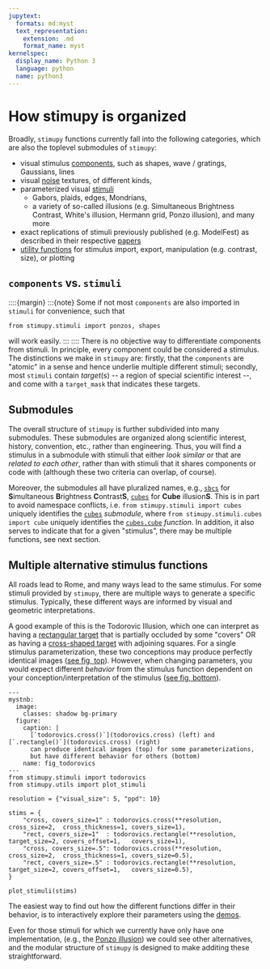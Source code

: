 ```yaml
---
jupytext:
  formats: md:myst
  text_representation:
    extension: .md
    format_name: myst
kernelspec:
  display_name: Python 3
  language: python
  name: python3
---
```

# How stimupy is organized

Broadly, `stimupy` functions currently fall into the following categories, which are also the toplevel submodules of `stimupy`:
- visual stimulus [components](../reference/_api/stimupy.components),
  such as shapes, wave / gratings, Gaussians, lines
- visual [noise](../reference/_api/stimupy.noises) textures, of different kinds,
- parameterized visual [stimuli](../reference/_api/stimupy.stimuli)
  - Gabors, plaids, edges, Mondrians,
  - a variety of so-called illusions 
   (e.g. Simultaneous Brightness Contrast, White's illusion, Hermann grid, Ponzo illusion), and many more
- exact replications of stimuli previously published (e.g. ModelFest)
  as described in their respective [papers](../reference/_api/stimupy.papers)
- [utility functions](https://stimupy.readthedocs.io/en/latest/reference/_api/stimupy.utils.html)
  for stimulus import, export, manipulation (e.g. contrast, size), or plotting

## `components` vs. `stimuli`
::::{margin}
:::{note}
Some if not most `components` are also imported in `stimuli` for convenience,
such that 
```
from stimupy.stimuli import ponzos, shapes
```
will work easily.
:::
::::
There is no objective way to differentiate components from stimuli.
In principle, every component could be considered a stimulus.
The distinctions we make in `stimupy` are:
firstly, that the `components` are "atomic" in a sense and hence underlie multiple different stimuli;
secondly, most `stimuli` contain *target*(s)
-- a region of special scientific interest --, and come with a `target_mask`
that indicates these targets.

## Submodules
The overall structure of `stimupy` is further subdivided into many submodules.
These submodules are organized along scientific interest,
history, convention, etc., rather than engineering.
Thus, you will find a stimulus in a submodule
with stimuli that either *look similar* or that are *related to each other*,
rather than with stimuli that it shares components or code with
(although these two criteria can overlap, of course).

Moreover, the submodules all have pluralized names,
e.g., [`sbcs`](sbcs) for **S**imultaneous **B**rightness **C**ontrast**S**,
[`cubes`](cubes) for **Cube** illusion**S**.
This is in part to avoid namespace conflicts,
i.e. `from stimupy.stimuli import cubes` uniquely identifies the [`cubes`](cubes) *submodule*,
where `from stimupy.stimuli.cubes import cube` uniquely identifies the [`cubes.cube`](cubes.cube) *function*.
In addition, it also serves to indicate that for a given "stimulus",
there may be multiple functions, see next section.

## Multiple alternative stimulus functions

All roads lead to Rome,
and many ways lead to the same stimulus.
For some stimuli provided by `stimupy`,
there are multiple ways to generate a specific stimulus.
Typically, these different ways are
informed by visual and geometric interpretations.

A good example of this is the Todorovic Illusion, which one can interpret as
having a [rectangular target](todorovics.rectangle) that is partially occluded by some "covers"
OR as having a [cross-shaped target](todorovics.cross) with adjoining squares.
For a single stimulus parameterization,
these two conceptions may produce perfectly identical images ([see fig, top](fig_todorovics)).
However, when changing parameters,
you would expect different *behavior* from the stimulus function
dependent on your conception/interpretation of the stimulus ([see fig, bottom](fig_todorovics)).

```{code-cell}
---
mystnb:
  image:
    classes: shadow bg-primary
  figure:
    caption: |
      [`todorovics.cross()`](todorovics.cross) (left) and [`.rectangle()`](todorovics.cross) (right)
      can produce identical images (top) for some parameterizations,
      but have different behavior for others (bottom)
    name: fig_todorovics
---
from stimupy.stimuli import todorovics
from stimupy.utils import plot_stimuli

resolution = {"visual_size": 5, "ppd": 10}

stims = {
    "cross, covers_size=1" : todorovics.cross(**resolution,     cross_size=2,  cross_thickness=1, covers_size=1),
    "rect, covers_size=1"  : todorovics.rectangle(**resolution, target_size=2, covers_offset=1,   covers_size=1),
    "cross, covers_size=.5": todorovics.cross(**resolution,     cross_size=2,  cross_thickness=1, covers_size=0.5),
    "rect, covers_size=.5" : todorovics.rectangle(**resolution, target_size=2, covers_offset=1,   covers_size=0.5),
}

plot_stimuli(stims)
```

The easiest way to find out how the different functions
differ in their behavior,
is to interactively explore their parameters using the [demos](../reference/demos).

Even for those stimuli for which we currently have only have one implementation,
(e.g., the [Ponzo illusion](ponzos))
we could see other alternatives,
and the modular structure of `stimupy` is designed to make additing these straightforward.

